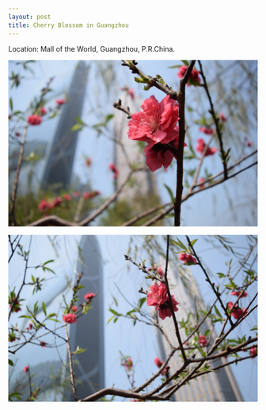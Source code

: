```yaml
---
layout: post
title: Cherry Blossom in Guangzhou
---
```


Location: Mall of the World, Guangzhou, P.R.China.

![Cherry Blossom (Mall of the World, Guangzhou) - 1/2](https://github.com/comacros/comacros.github.io/raw/master/images/DSC_0157.JPG)

![Cherry Blossom (Mall of the World, Guangzhou) - 2/2](https://github.com/comacros/comacros.github.io/raw/master/images/DSC_0158.JPG)
